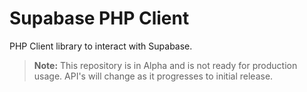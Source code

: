 # Supabase PHP Client

PHP Client library to interact with Supabase.

> **Note:** This repository is in Alpha and is not ready for production usage. API's will change as it progresses to initial release.
